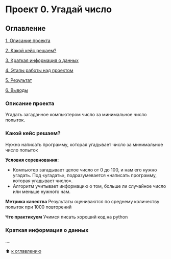 # Проект 0. Угадай число

## Оглавление
[1. Описание проекта](https://github.com/DaniilFad/test_ds/tree/main/project_0/README.md#Описание-проекта)

[2. Какой кейс решаем?](https://github.com/DaniilFad/test_ds/tree/main/project_0/README.md#Какой-кейс-решаем)

[3. Краткая информация о данных](https://github.com/DaniilFad/test_ds/tree/main/project_0/README.md#Краткая-информация-о-данных)

[4. Этапы работы над проектом](https://github.com/DaniilFad/test_ds/tree/main/project_0/README.md#Этапы-работы-над-проектом)

[5. Результат](https://github.com/DaniilFad/test_ds/tree/main/project_0/README.md#Результат)

[6. Выводы](https://github.com/DaniilFad/test_ds/tree/main/project_0/README.md#Выводы)

### Описание проекта
Угадать загаданное компьютером число за минимальное число попыток.

### Какой кейс решаем?
Нужно написать программу, которая угадывает число за минимальное число попыток

**Условия соревнования:**
- Компьютер загадывает целое число от 0 до 100, и нам его нужно угадать. Под «угадать», подразумевается «написать программу, которая угадывает число».
- Алгоритм учитывает информацию о том, больше ли случайное число или меньше нужного нам.

**Метрика качества**
Результаты оцениваются по среднему количеству попыток при 1000 повторений

**Что практикуем**
Учимся писать хороший код на python

### Краткая информация о данных
....

:arrow_up: [к оглавлению](https://github.com/DaniilFad/test_ds/tree/main/project_0/README.md#Оглавление)